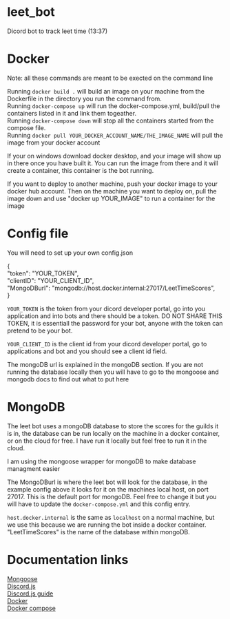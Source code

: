 # leet_bot
Dicord bot to track leet time (13:37)

# Docker
Note: all these commands are meant to be exected on the command line  

Running `docker build .` will build an image on your machine from the Dockerfile in the directory you run the command from.  
Running `docker-compose up` will run the docker-compose.yml, build/pull the containers listed in it and link them togeather.  
Running `docker-compose down` will stop all the containers started from the compose file.  
Running `docker pull YOUR_DOCKER_ACCOUNT_NAME/THE_IMAGE_NAME` will pull the image from your docker account  

If your on windows download docker desktop, and your image will show up in there once you have built it. You can run the image from there and it will create a container, this container is the bot running.  

If you want to deploy to another machine, push your docker image to your docker hub account. Then on the machine you want to deploy on, pull the image down and use "docker up YOUR_IMAGE" to run a container for the image  

# Config file
You will need to set up your own config.json  

{  
    "token": "YOUR_TOKEN",  
    "clientID": "YOUR_CLIENT_ID",  
    "MongoDBurl": "mongodb://host.docker.internal:27017/LeetTimeScores",  
} 

`YOUR_TOKEN` is the token from your dicord developer portal, go into you application and into bots and there should be a token. DO NOT SHARE THIS TOKEN, it is essentiall the password for your bot, anyone with the token can pretend to be your bot.  

`YOUR_CLIENT_ID` is the client id from your dicord developer portal, go to applications and bot and you should see a client id field.  

The mongoDB url is explained in the mongoDB section. If you are not running the database locally then you will have to go to the mongoose and mongodb docs to find out what to put here  

# MongoDB
The leet bot uses a mongoDB database to store the scores for the guilds it is in, the database can be run locally on the machine in a docker container, or on the cloud for free. I have run it locally but feel free to run it in the cloud.  

I am using the mongoose wrapper for mongoDB to make database managment easier  

The MongoDBurl is where the leet bot will look for the database, in the example config above it looks for it on the machines local host, on port 27017. This is the default port for mongoDB. Feel free to change it but you will have to update the `docker-compose.yml` and this config entry.   

`host.docker.internal` is the same as `localhost` on a normal machine, but we use this because we are running the bot inside a docker container. "LeetTimeScores" is the name of the database within mongoDB.  

# Documentation links
[Mongoose](https://mongoosejs.com/)  
[Discord.js](https://discord.js.org/#/)  
[Discord.js guide](https://discordjs.guide/#before-you-begin)  
[Docker](https://docs.docker.com/)  
[Docker compose](https://docs.docker.com/compose/)  